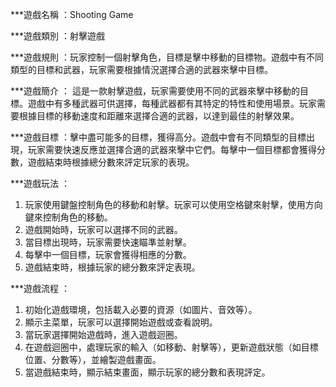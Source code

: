 ***遊戲名稱 ：Shooting Game

***遊戲類別 ：射擊遊戲

***遊戲規則 ：玩家控制一個射擊角色，目標是擊中移動的目標物。遊戲中有不同類型的目標和武器，玩家需要根據情況選擇合適的武器來擊中目標。

***遊戲簡介 ： 這是一款射擊遊戲，玩家需要使用不同的武器來擊中移動的目標。遊戲中有多種武器可供選擇，每種武器都有其特定的特性和使用場景。玩家需要根據目標的移動速度和距離來選擇合適的武器，以達到最佳的射擊效果。

***遊戲目標 ：擊中盡可能多的目標，獲得高分。遊戲中會有不同類型的目標出現，玩家需要快速反應並選擇合適的武器來擊中它們。每擊中一個目標都會獲得分數，遊戲結束時根據總分數來評定玩家的表現。

***遊戲玩法 ：
1. 玩家使用鍵盤控制角色的移動和射擊。玩家可以使用空格鍵來射擊，使用方向鍵來控制角色的移動。
2. 遊戲開始時，玩家可以選擇不同的武器。
3. 當目標出現時，玩家需要快速瞄準並射擊。
4. 每擊中一個目標，玩家會獲得相應的分數。
5. 遊戲結束時，根據玩家的總分數來評定表現。

***遊戲流程 ：
1. 初始化遊戲環境，包括載入必要的資源（如圖片、音效等）。
2. 顯示主菜單，玩家可以選擇開始遊戲或查看說明。
3. 當玩家選擇開始遊戲時，進入遊戲迴圈。
4. 在遊戲迴圈中，處理玩家的輸入（如移動、射擊等），更新遊戲狀態（如目標位置、分數等），並繪製遊戲畫面。
5. 當遊戲結束時，顯示結束畫面，顯示玩家的總分數和表現評定。
